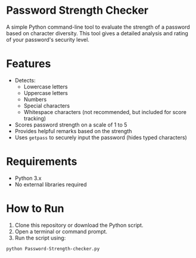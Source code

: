 # Password Strength Checker

A simple Python command-line tool to evaluate the strength of a password based on character diversity. This tool gives a detailed analysis and rating of your password's security level.

# Features

- Detects:
  - Lowercase letters
  - Uppercase letters
  - Numbers
  - Special characters
  - Whitespace characters (not recommended, but included for score tracking)
- Scores password strength on a scale of 1 to 5
- Provides helpful remarks based on the strength
- Uses `getpass` to securely input the password (hides typed characters)

# Requirements

- Python 3.x  
- No external libraries required

# How to Run

1. Clone this repository or download the Python script.
2. Open a terminal or command prompt.
3. Run the script using:

```bash
python Password-Strength-checker.py
